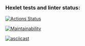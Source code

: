 ### Hexlet tests and linter status:
[![Actions Status](https://github.com/deadcadet/python-project-49/actions/workflows/hexlet-check.yml/badge.svg)](https://github.com/deadcadet/python-project-49/actions)

[![Maintainability](https://api.codeclimate.com/v1/badges/b397fecb326f90c3153c/maintainability)](https://codeclimate.com/github/deadcadet/python-project-49/maintainability)

[![asciicast](https://asciinema.org/a/nfHD60svlBgw8aCmA8Dw8sQtl.svg)](https://asciinema.org/a/nfHD60svlBgw8aCmA8Dw8sQtl)